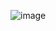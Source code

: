 ![image](https://github.com/InfestedStudios/InfestedCrafting/assets/42579059/e6334d45-52fd-4204-9a35-2f7494eff0aa)
